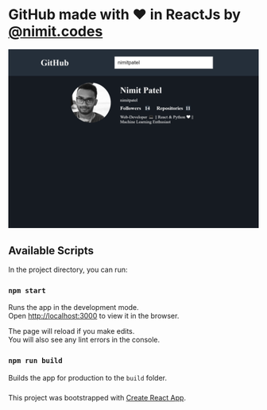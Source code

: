 # GitHub made with ❤ in ReactJs by [@nimit.codes](https://www.instagram.com/nimit.codes/)

![Screenshot](https://raw.githubusercontent.com/nimitpatel/github-reactjs/master/localhost_3000_.png)

## Available Scripts

In the project directory, you can run:

### `npm start`

Runs the app in the development mode.<br />
Open [http://localhost:3000](http://localhost:3000) to view it in the browser.

The page will reload if you make edits.<br />
You will also see any lint errors in the console.

### `npm run build`

Builds the app for production to the `build` folder.

### 
This project was bootstrapped with [Create React App](https://github.com/facebook/create-react-app).
